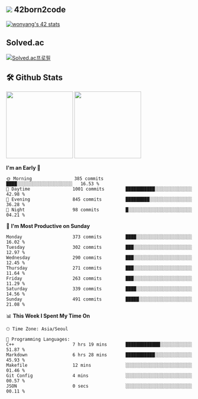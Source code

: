 
## <img src="https://img.shields.io/badge/-000000?style=flat&logo=42&logoColor=white"> 42born2code
[![wonyang's 42 stats](https://badge42.vercel.app/api/v2/cl5nhe5b6007809kydha7ht42/stats?cursusId=21&coalitionId=88)](https://profile.intra.42.fr/users/wonyang)

## Solved.ac
[![Solved.ac프로필](http://mazassumnida.wtf/api/v2/generate_badge?boj=bennyws)](https://solved.ac/bennyws)

## 🛠️ Github Stats
<p>
  <img height="180em" src="https://github-readme-stats-veggie-garden.vercel.app/api?username=gemstoneyang&show_icons=true&include_all_commits=true&bg_color=30,e96443,904e95&title_color=fff&text_color=fff">
  <img height="180em" src="https://github-readme-stats-veggie-garden.vercel.app/api/top-langs/?username=gemstoneyang&layout=compact&bg_color=30,e96443,904e95&title_color=fff&text_color=fff">
</p>

<!--START_SECTION:waka-->
**I'm an Early 🐤** 

```text
🌞 Morning                385 commits         ████░░░░░░░░░░░░░░░░░░░░░   16.53 % 
🌆 Daytime                1001 commits        ███████████░░░░░░░░░░░░░░   42.98 % 
🌃 Evening                845 commits         █████████░░░░░░░░░░░░░░░░   36.28 % 
🌙 Night                  98 commits          █░░░░░░░░░░░░░░░░░░░░░░░░   04.21 % 
```
📅 **I'm Most Productive on Sunday** 

```text
Monday                   373 commits         ████░░░░░░░░░░░░░░░░░░░░░   16.02 % 
Tuesday                  302 commits         ███░░░░░░░░░░░░░░░░░░░░░░   12.97 % 
Wednesday                290 commits         ███░░░░░░░░░░░░░░░░░░░░░░   12.45 % 
Thursday                 271 commits         ███░░░░░░░░░░░░░░░░░░░░░░   11.64 % 
Friday                   263 commits         ███░░░░░░░░░░░░░░░░░░░░░░   11.29 % 
Saturday                 339 commits         ████░░░░░░░░░░░░░░░░░░░░░   14.56 % 
Sunday                   491 commits         █████░░░░░░░░░░░░░░░░░░░░   21.08 % 
```


📊 **This Week I Spent My Time On** 

```text
🕑︎ Time Zone: Asia/Seoul

💬 Programming Languages: 
C++                      7 hrs 19 mins       █████████████░░░░░░░░░░░░   51.87 % 
Markdown                 6 hrs 28 mins       ███████████░░░░░░░░░░░░░░   45.93 % 
Makefile                 12 mins             ░░░░░░░░░░░░░░░░░░░░░░░░░   01.46 % 
Git Config               4 mins              ░░░░░░░░░░░░░░░░░░░░░░░░░   00.57 % 
JSON                     0 secs              ░░░░░░░░░░░░░░░░░░░░░░░░░   00.11 % 
```


<!--END_SECTION:waka-->
